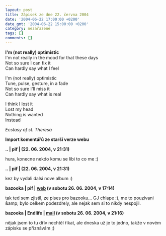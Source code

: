 ```yaml
---
layout: post
title: Zápisek ze dne 22. června 2004
date: '2004-06-22 17:00:00 +0200'
date_gmt: '2004-06-22 15:00:00 +0200'
category: nezařazené
tags: []
comments: []
---
```

<p class="odsazeny"><strong>I'm (not really) optimistic</strong><br>  I'm not really in the mood for that these days<br>  Not so sure I can fix it<br>  Can hardly say what I feel</p>
<p class="odsazeny">I'm (not really) optimistic<br>  Tune, pulse, gesture, in a fade<br>  Not so sure I'll miss it<br>  Can hardly say what is real</p>
<p class="odsazeny">I think I lost it<br>  Lost my head<br>  Nothing is wanted<br>  Instead</p>
<p class="odsazeny"><em>Ecstasy of st. Theresa</em></p>
<div class="import-komentaru">
<p><strong>Import komentářů ze starší verze webu</strong></p>
<div class="comment">
<p style="font-weight:bold"><span class="compredmet">..</span> | <span class="comname">pif</span> | (22.&nbsp;06.&nbsp;2004,&nbsp;v&nbsp;21:31)</p>
<p>hura, konecne nekdo komu se libi to co me :) </p>
</div>
<div class="comment">
<p style="font-weight:bold"><span class="compredmet">..</span> | <span class="comname">pif</span> | (22.&nbsp;06.&nbsp;2004,&nbsp;v&nbsp;21:31)</p>
<p>kez by vydali dalsi nove album :) </p>
</div>
<div class="comment">
<p style="font-weight:bold"><span class="compredmet">bazooka</span> | <span class="comname">pif</span> |  <a href="http://www.pifik.com">web</a> (v&nbsp;sobotu&nbsp;26.&nbsp;06.&nbsp;2004,&nbsp;v&nbsp;17:14)</p>
<p>tak ted sem zjistil, ze pises pro bazooku... GJ chlape :), me to pouzivani &amp;amp; bylo celkem podezdrely, ale nejak sem si to nikdy nespojil. </p>
</div>
<div class="comment">
<p style="font-weight:bold"><span class="compredmet">bazooka</span> | <span class="comname">Endlife</span> |  <a href="mailto:jan.martinek@post.cz">mail</a> (v&nbsp;sobotu&nbsp;26.&nbsp;06.&nbsp;2004,&nbsp;v&nbsp;21:16)</p>
<p>nějak jsem to tu dřív nechtěl říkat, ale dneska už je to jedno, takže v novém zápisku se přiznávám ;) </p>
</div>
</div>
